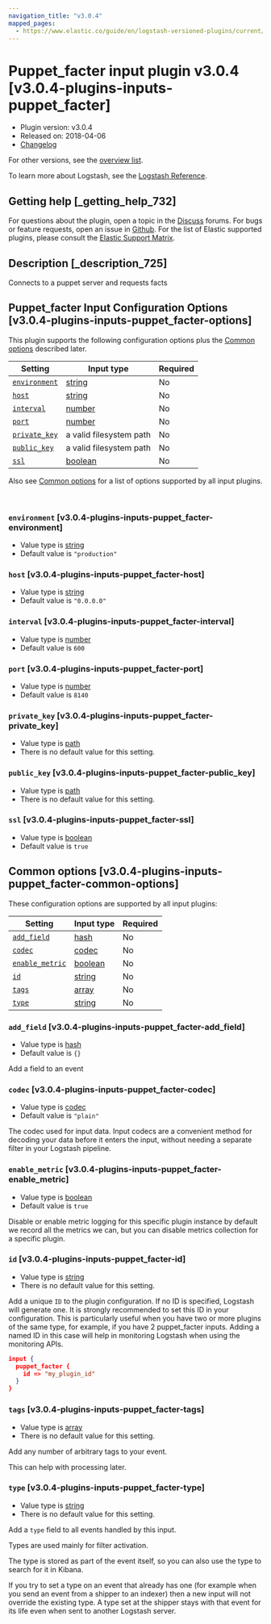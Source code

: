 ```yaml
---
navigation_title: "v3.0.4"
mapped_pages:
  - https://www.elastic.co/guide/en/logstash-versioned-plugins/current/v3.0.4-plugins-inputs-puppet_facter.html
---
```


# Puppet_facter input plugin v3.0.4 [v3.0.4-plugins-inputs-puppet_facter]


* Plugin version: v3.0.4
* Released on: 2018-04-06
* [Changelog](https://github.com/logstash-plugins/logstash-input-puppet_facter/blob/v3.0.4/CHANGELOG.md)

For other versions, see the [overview list](input-puppet_facter-index.md).

To learn more about Logstash, see the [Logstash Reference](logstash://reference/index.md).

## Getting help [_getting_help_732]

For questions about the plugin, open a topic in the [Discuss](http://discuss.elastic.co) forums. For bugs or feature requests, open an issue in [Github](https://github.com/logstash-plugins/logstash-input-puppet_facter). For the list of Elastic supported plugins, please consult the [Elastic Support Matrix](https://www.elastic.co/support/matrix#matrix_logstash_plugins).


## Description [_description_725]

Connects to a puppet server and requests facts


## Puppet_facter Input Configuration Options [v3.0.4-plugins-inputs-puppet_facter-options]

This plugin supports the following configuration options plus the [Common options](v3-0-4-plugins-inputs-puppet_facter.md#v3.0.4-plugins-inputs-puppet_facter-common-options) described later.

| Setting | Input type | Required |
| --- | --- | --- |
| [`environment`](v3-0-4-plugins-inputs-puppet_facter.md#v3.0.4-plugins-inputs-puppet_facter-environment) | [string](logstash://reference/configuration-file-structure.md#string) | No |
| [`host`](v3-0-4-plugins-inputs-puppet_facter.md#v3.0.4-plugins-inputs-puppet_facter-host) | [string](logstash://reference/configuration-file-structure.md#string) | No |
| [`interval`](v3-0-4-plugins-inputs-puppet_facter.md#v3.0.4-plugins-inputs-puppet_facter-interval) | [number](logstash://reference/configuration-file-structure.md#number) | No |
| [`port`](v3-0-4-plugins-inputs-puppet_facter.md#v3.0.4-plugins-inputs-puppet_facter-port) | [number](logstash://reference/configuration-file-structure.md#number) | No |
| [`private_key`](v3-0-4-plugins-inputs-puppet_facter.md#v3.0.4-plugins-inputs-puppet_facter-private_key) | a valid filesystem path | No |
| [`public_key`](v3-0-4-plugins-inputs-puppet_facter.md#v3.0.4-plugins-inputs-puppet_facter-public_key) | a valid filesystem path | No |
| [`ssl`](v3-0-4-plugins-inputs-puppet_facter.md#v3.0.4-plugins-inputs-puppet_facter-ssl) | [boolean](logstash://reference/configuration-file-structure.md#boolean) | No |

Also see [Common options](v3-0-4-plugins-inputs-puppet_facter.md#v3.0.4-plugins-inputs-puppet_facter-common-options) for a list of options supported by all input plugins.

 

### `environment` [v3.0.4-plugins-inputs-puppet_facter-environment]

* Value type is [string](logstash://reference/configuration-file-structure.md#string)
* Default value is `"production"`


### `host` [v3.0.4-plugins-inputs-puppet_facter-host]

* Value type is [string](logstash://reference/configuration-file-structure.md#string)
* Default value is `"0.0.0.0"`


### `interval` [v3.0.4-plugins-inputs-puppet_facter-interval]

* Value type is [number](logstash://reference/configuration-file-structure.md#number)
* Default value is `600`


### `port` [v3.0.4-plugins-inputs-puppet_facter-port]

* Value type is [number](logstash://reference/configuration-file-structure.md#number)
* Default value is `8140`


### `private_key` [v3.0.4-plugins-inputs-puppet_facter-private_key]

* Value type is [path](logstash://reference/configuration-file-structure.md#path)
* There is no default value for this setting.


### `public_key` [v3.0.4-plugins-inputs-puppet_facter-public_key]

* Value type is [path](logstash://reference/configuration-file-structure.md#path)
* There is no default value for this setting.


### `ssl` [v3.0.4-plugins-inputs-puppet_facter-ssl]

* Value type is [boolean](logstash://reference/configuration-file-structure.md#boolean)
* Default value is `true`



## Common options [v3.0.4-plugins-inputs-puppet_facter-common-options]

These configuration options are supported by all input plugins:

| Setting | Input type | Required |
| --- | --- | --- |
| [`add_field`](v3-0-4-plugins-inputs-puppet_facter.md#v3.0.4-plugins-inputs-puppet_facter-add_field) | [hash](logstash://reference/configuration-file-structure.md#hash) | No |
| [`codec`](v3-0-4-plugins-inputs-puppet_facter.md#v3.0.4-plugins-inputs-puppet_facter-codec) | [codec](logstash://reference/configuration-file-structure.md#codec) | No |
| [`enable_metric`](v3-0-4-plugins-inputs-puppet_facter.md#v3.0.4-plugins-inputs-puppet_facter-enable_metric) | [boolean](logstash://reference/configuration-file-structure.md#boolean) | No |
| [`id`](v3-0-4-plugins-inputs-puppet_facter.md#v3.0.4-plugins-inputs-puppet_facter-id) | [string](logstash://reference/configuration-file-structure.md#string) | No |
| [`tags`](v3-0-4-plugins-inputs-puppet_facter.md#v3.0.4-plugins-inputs-puppet_facter-tags) | [array](logstash://reference/configuration-file-structure.md#array) | No |
| [`type`](v3-0-4-plugins-inputs-puppet_facter.md#v3.0.4-plugins-inputs-puppet_facter-type) | [string](logstash://reference/configuration-file-structure.md#string) | No |

### `add_field` [v3.0.4-plugins-inputs-puppet_facter-add_field]

* Value type is [hash](logstash://reference/configuration-file-structure.md#hash)
* Default value is `{}`

Add a field to an event


### `codec` [v3.0.4-plugins-inputs-puppet_facter-codec]

* Value type is [codec](logstash://reference/configuration-file-structure.md#codec)
* Default value is `"plain"`

The codec used for input data. Input codecs are a convenient method for decoding your data before it enters the input, without needing a separate filter in your Logstash pipeline.


### `enable_metric` [v3.0.4-plugins-inputs-puppet_facter-enable_metric]

* Value type is [boolean](logstash://reference/configuration-file-structure.md#boolean)
* Default value is `true`

Disable or enable metric logging for this specific plugin instance by default we record all the metrics we can, but you can disable metrics collection for a specific plugin.


### `id` [v3.0.4-plugins-inputs-puppet_facter-id]

* Value type is [string](logstash://reference/configuration-file-structure.md#string)
* There is no default value for this setting.

Add a unique `ID` to the plugin configuration. If no ID is specified, Logstash will generate one. It is strongly recommended to set this ID in your configuration. This is particularly useful when you have two or more plugins of the same type, for example, if you have 2 puppet_facter inputs. Adding a named ID in this case will help in monitoring Logstash when using the monitoring APIs.

```json
input {
  puppet_facter {
    id => "my_plugin_id"
  }
}
```


### `tags` [v3.0.4-plugins-inputs-puppet_facter-tags]

* Value type is [array](logstash://reference/configuration-file-structure.md#array)
* There is no default value for this setting.

Add any number of arbitrary tags to your event.

This can help with processing later.


### `type` [v3.0.4-plugins-inputs-puppet_facter-type]

* Value type is [string](logstash://reference/configuration-file-structure.md#string)
* There is no default value for this setting.

Add a `type` field to all events handled by this input.

Types are used mainly for filter activation.

The type is stored as part of the event itself, so you can also use the type to search for it in Kibana.

If you try to set a type on an event that already has one (for example when you send an event from a shipper to an indexer) then a new input will not override the existing type. A type set at the shipper stays with that event for its life even when sent to another Logstash server.



